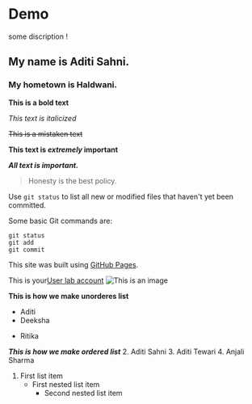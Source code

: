 # Demo


some discription !


## My name is Aditi Sahni.


### My hometown is Haldwani.

**This is a bold text**

*This text is italicized*

~~This is a mistaken text~~

**This text is _extremely_ important**


***All text is important.***

>Honesty is the best policy.

Use `git status` to list all new or modified files that haven't yet been committed.



Some basic Git commands are:
```
git status
git add
git commit
```


This site was built using [GitHub Pages](https://pages.github.com/).

This is your[User lab account](http://10.20.1.1:8090/)
![This is an image](https://myoctocat.com/assets/images/base-octocat.svg)



 **This is how we make unorderes list** 
- Aditi
- Deeksha
* Ritika


 ***This is how we make ordered list***
2.  Aditi Sahni
3.  Aditi Tewari
4.  Anjali Sharma




 1. First list item
    - First nested list item
      - Second nested list item




